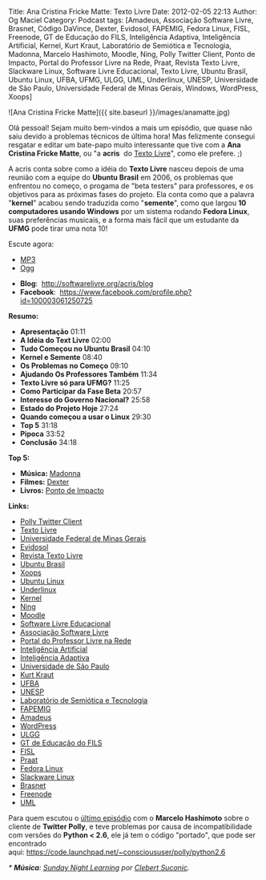 Title: Ana Cristina Fricke Matte: Texto Livre
Date: 2012-02-05 22:13
Author: Og Maciel
Category: Podcast
tags: [Amadeus, Associação Software Livre, Brasnet, Código DaVince, Dexter, Evidosol, FAPEMIG, Fedora Linux, FISL, Freenode, GT de Educação do FILS, Inteligência Adaptiva, Inteligência Artificial, Kernel, Kurt Kraut, Laboratório de Semiótica e Tecnologia, Madonna, Marcelo Hashimoto, Moodle, Ning, Polly Twitter Client, Ponto de Impacto, Portal do Professor Livre na Rede, Praat, Revista Texto Livre, Slackware Linux, Software Livre Educacional, Texto Livre, Ubuntu Brasil, Ubuntu Linux, UFBA, UFMG, ULGG, UML, Underlinux, UNESP, Universidade de São Paulo, Universidade Federal de Minas Gerais, Windows, WordPress, Xoops]


![Ana Cristina Fricke Matte]({{ site.baseurl }}/images/anamatte.jpg)

Olá pessoal! Sejam muito bem-vindos a mais um episódio, que quase não
saiu devido a problemas técnicos de última hora! Mas felizmente consegui
resgatar e editar um bate-papo muito interessante que tive com a **Ana
Cristina Fricke Matte**, ou "a **acris**  do [Texto
Livre](http://www.textolivre.org/site/ "http://www.textolivre.org/site/")",
como ele prefere. ;)

A acris conta sobre como a idéia do **Texto Livre** nasceu depois de uma
reunião com a equipe do **Ubuntu Brasil** em 2006, os problemas que
enfrentou no começo, o progama de "beta testers" para professores, e os
objetivos para as próximas fases do projeto. Ela conta como que a
palavra "**kernel**" acabou sendo traduzida como "**semente**", como que
largou **10 computadores usando Windows** por um sistema rodando
**Fedora Linux**, suas preferências musicais, e a forma mais fácil que
um estudante da **UFMG** pode tirar uma nota 10!

Escute agora:

* [MP3](http://downloads.ogmaciel.com/castalio-podcast-29.mp3)
* [Ogg](http://downloads.ogmaciel.com/castalio-podcast-29.ogg)

-   **Blog**:  <http://softwarelivre.org/acris/blog>
-   **Facebook**:
     <https://www.facebook.com/profile.php?id=100003061250725>

**Resumo:**

-   **Apresentação** 01:11
-   **A Idéia do Text Livre** 02:00
-   **Tudo Começou no Ubuntu Brasil** 04:10
-   **Kernel e Semente** 08:40
-   **Os Problemas no Começo** 09:10
-   **Ajudando Os Professores Também** 11:34
-   **Texto Livre só para UFMG?** 11:25
-   **Como Participar da Fase Beta** 20:57
-   **Interesse do Governo Nacional?** 25:58
-   **Estado do Projeto Hoje** 27:24
-   **Quando começou a usar o Linux** 29:30
-   **Top 5** 31:18
-   **Pipoca** 33:52
-   **Conclusão** 34:18

**Top 5:**

-   **Música:** [Madonna](http://www.last.fm/search?q=Madonna)
-   **Filmes:** [Dexter](http://www.imdb.com/find?s=all&q=Dexter)
-   **Livros:** [Ponto de
    Impacto](http://www.amazon.com/s/ref=nb_sb_noss?url=search-alias%3Dstripbooks&field-keywords=Ponto+de+Impacto)

**Links:**

-   [Polly Twitter
    Client](https://duckduckgo.com/?q=Polly+Twitter+Client)
-   [Texto Livre](https://duckduckgo.com/?q=Texto+Livre)
-   [Universidade Federal de Minas
    Gerais](https://duckduckgo.com/?q=Universidade+Federal+de+Minas+Gerais)
-   [Evidosol](https://duckduckgo.com/?q=Evidosol)
-   [Revista Texto Livre](https://duckduckgo.com/?q=Revista+Texto+Livre)
-   [Ubuntu Brasil](https://duckduckgo.com/?q=Ubuntu+Brasil)
-   [Xoops](https://duckduckgo.com/?q=Xoops)
-   [Ubuntu Linux](https://duckduckgo.com/?q=Ubuntu+Linux)
-   [Underlinux](https://duckduckgo.com/?q=Underlinux)
-   [Kernel](https://duckduckgo.com/?q=Kernel)
-   [Ning](https://duckduckgo.com/?q=Ning)
-   [Moodle](https://duckduckgo.com/?q=Moodle)
-   [Software Livre
    Educacional](https://duckduckgo.com/?q=Software+Livre+Educacional)
-   [Associação Software
    Livre](https://duckduckgo.com/?q=Associação+Software+Livre)
-   [Portal do Professor Livre na
    Rede](https://duckduckgo.com/?q=Portal+do+Professor+Livre+na+Rede)
-   [Inteligência
    Artificial](https://duckduckgo.com/?q=Inteligência+Artificial)
-   [Inteligência
    Adaptiva](https://duckduckgo.com/?q=Inteligência+Adaptiva)
-   [Universidade de São
    Paulo](https://duckduckgo.com/?q=Universidade+de+São+Paulo)
-   [Kurt Kraut](https://duckduckgo.com/?q=Kurt+Kraut)
-   [UFBA](https://duckduckgo.com/?q=UFBA)
-   [UNESP](https://duckduckgo.com/?q=UNESP)
-   [Laboratório de Semiótica e
    Tecnologia](https://duckduckgo.com/?q=Laboratório+de+Semiótica+e+Tecnologia)
-   [FAPEMIG](https://duckduckgo.com/?q=FAPEMIG)
-   [Amadeus](http://amadeus.cin.ufpe.br/blog/)
-   [WordPress](https://duckduckgo.com/?q=WordPress)
-   [ULGG](https://duckduckgo.com/?q=ULGG)
-   [GT de Educação do
    FILS](https://duckduckgo.com/?q=GT+de+Educação+do+FILS)
-   [FISL](https://duckduckgo.com/?q=FISL)
-   [Praat](https://duckduckgo.com/?q=Praat)
-   [Fedora Linux](https://duckduckgo.com/?q=Fedora+Linux)
-   [Slackware Linux](https://duckduckgo.com/?q=Slackware+Linux)
-   [Brasnet](https://duckduckgo.com/?q=Brasnet)
-   [Freenode](https://duckduckgo.com/?q=Freenode)
-   [UML](https://duckduckgo.com/?q=UML)

Para quem escutou o [último
episódio](http://wp.me/p1mMfJ-20 "http://wp.me/p1mMfJ-20") com o
**Marcelo Hashimoto** sobre o cliente de **Twitter Polly**, e teve
problemas por causa de incompatibilidade com versões do **Python \<
2.6**, ele já tem o código "portado", que pode ser encontrado
aqui: <https://code.launchpad.net/~conscioususer/polly/python2.6>

*\* **Música**: [Sunday Night
Learning](http://soundcloud.com/clebertsuconic/sunday-night-lerning "http://soundcloud.com/clebertsuconic/sunday-night-lerning")
por [Clebert
Suconic](http://soundcloud.com/clebertsuconic "http://soundcloud.com/clebertsuconic").*
